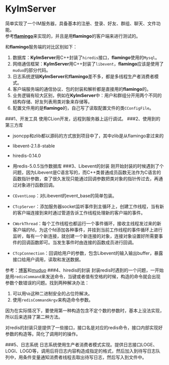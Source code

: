 # KyImServer
简单实现了一个IM服务器，具备基本的注册、登录、好友、群组、聊天、文件功能。<br>
参考[**flamingo**](https://github.com/balloonwj/flamingo)来实现的，并且是用**flamingo**的客户端来进行测试的。

和**flamingo**服务端的对比区别如下：

1. 数据库：**KyImServer**用C++封装了`hiredis`接口，**flamingo**使用的`Mysql`。
2. 网络通信框架：**KyImServer**用C++封装了`libevent`，**flamingo**应该是使用了`muduo`的部分代码。
3. 日志系统逻辑**KyImServer**和**flamingo**差不多，都是多线程生产者消费者模式。
4. 客户端服务端的通信协议、包的封装和解析都是直接用的**flamingo**的。
5. 业务逻辑有较大区别，例如在**KyImServer**中：用户和群组分开用两个不同的结构存储、好友列表用类对象来存储等。
6. 配置文件用的是**flamingo**的，自己写了读取配置文件的类`CConfigFile`。

###1、开发工具
使用CLion开发，远程到服务器上运行调试。
###2、使用到的第三方库
- jsoncpp和zlib都以源码的方式放到项目中了，其中zlib是从flamingo拿过来的
- libevent-2.1.8-stable
- hiredis-0.14.0
- 用redis-5.0.5当作数据库
###3、Libevent的封装
刚开始封装的时候遇到了个问题，因为Libevent是C语言写的，而C++类普通成员函数无法作为C语言的函数指针参数，查了很久发现只能通过回调参数把类对象的指针传过去，再通过对象进行函数回调。

- `CEventLoop`：对Libevent的event_base的简单包装。
- `CTcpServer`：添加服务器socket监听事件到主循环上，创建工作线程，当有新的客户端连接到来时通过管道告诉工作线程处理新的客户端的事件。
- `CWorkThread`：每个工作线程也都运行一个事件循环，接收主线程发过来的新客户端的fd，为这个fd添加各种事件，并挂到当前工作线程的事件循环上进行监听，每有一个新连接，就创建一个新连接的对象，连接对象设置好所需要事件的回调函数即可。当发生事件时由连接的函数成员进行回调。
- `CTcpConnection`：回调给用户的参数，包含Libevent的输入输出buffer，暴露接口给用户调用，读取和发送数据。

参考：[博客](https://www.tuicool.com/articles/QBj2ma)和[muduo](https://github.com/chenshuo/muduo)
###4、hiredis的封装
封装redis时遇到的一个问题，一开始是用`redisCommand`来发送命令，当键或者值有空格的时候，构造的命令就会出现参数个数错误的问题。找到两种解决办法：

1. 可以用`%b`这种二进制安全的占位符解决。
2. 使用`redisCommandArgv`来构造命令参数。

因为在实际情况下，要使用第一种构造包含不定个数的参数时，基本上没法实现，所以后来选择了第二种方法。

对redis的封装只是提供了一些接口，接口名是对应的redis命令，接口内部实现好参数的构造等。简化了调用时的操作。

###5、日志系统
日志系统使用生产者消费者模式实现。提供日志接口LOGE、LOGI、LOGD等，调用后将日志内容构造成指定的格式，然后加入到待写日志队列中，用条件变量通知消费者线程去取出待写日志，然后写入到文件中。

